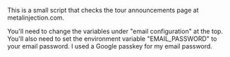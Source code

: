 This is a small script that checks the tour announcements page at metalinjection.com.

You'll need to change the variables under "email configuration" at the top.  You'll also need to set the environment variable "EMAIL_PASSWORD" to your email password.  I used a Google passkey for my email password.
